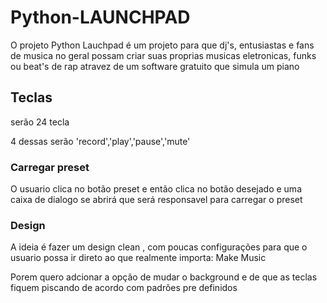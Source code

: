 # Python-LAUNCHPAD

O projeto Python Lauchpad é um projeto para que dj's, entusiastas e fans de musica no geral possam criar suas proprias musicas eletronicas, funks ou beat's de rap atravez de um software gratuito que simula um piano

## Teclas
serão 24 tecla

4 dessas serão 'record','play','pause','mute'


### Carregar preset
O usuario clica no botão preset e então clica no botão desejado e uma caixa de dialogo se abrirá que será responsavel para carregar o preset

### Design 

A ideia é fazer um design clean , com poucas configurações para que o usuario possa ir direto ao que realmente importa: Make Music

Porem quero adcionar a opção de mudar o background e de que as teclas fiquem piscando de acordo com padrões pre definidos

